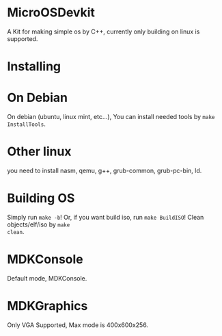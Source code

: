 # MicroOSDevkit
A Kit for making simple os by C++, currently only building on linux is supported.

# Installing

# On Debian
On debian (ubuntu, linux mint, etc...), You can install needed tools by
<code>make InstallTools</code>.

# Other linux
you need to install nasm, qemu, g++, grub-common, grub-pc-bin, ld.

# Building OS
Simply run <code>make -b</code>!
Or, if you want build iso, run <code>make BuildISO</code>!
Clean objects/elf/iso by <code>make clean</code>.

# MDKConsole
Default mode, MDKConsole.

# MDKGraphics
Only VGA Supported, Max mode is 400x600x256.